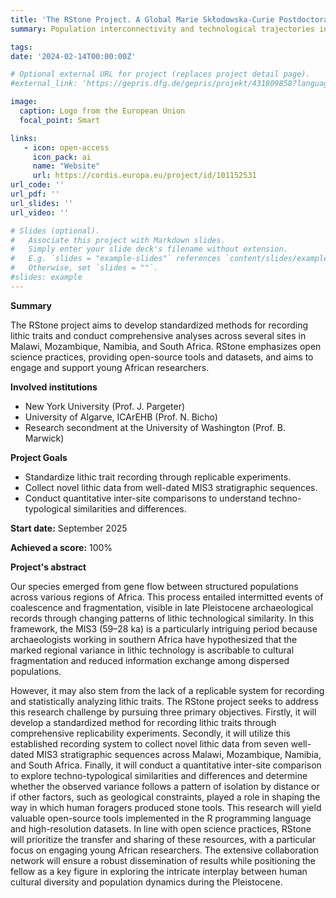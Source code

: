```yaml
---
title: 'The RStone Project. A Global Marie Skłodowska-Curie Postdoctoral Fellowship'
summary: Population interconnectivity and technological trajectories in southern Africa during the MIS3 through replicable lithic analysis

tags:
date: '2024-02-14T00:00:00Z'

# Optional external URL for project (replaces project detail page).
#external_link: 'https://gepris.dfg.de/gepris/projekt/431809858?language=en'

image:
  caption: Logo from the European Union
  focal_point: Smart

links:
   - icon: open-access
     icon_pack: ai
     name: "Website"
     url: https://cordis.europa.eu/project/id/101152531
url_code: ''
url_pdf: ''
url_slides: ''
url_video: ''

# Slides (optional).
#   Associate this project with Markdown slides.
#   Simply enter your slide deck's filename without extension.
#   E.g. `slides = "example-slides"` references `content/slides/example-slides.md`.
#   Otherwise, set `slides = ""`.
#slides: example
---
```


**Summary**

The RStone project aims to develop standardized methods for recording lithic traits and conduct comprehensive analyses across several sites in Malawi, Mozambique, Namibia, and South Africa. RStone emphasizes open science practices, providing open-source tools and datasets, and aims to engage and support young African researchers.

**Involved institutions**
- New York University (Prof. J. Pargeter)
- University of Algarve, ICArEHB (Prof. N. Bicho)
- Research secondment at the University of Washington (Prof. B. Marwick)

**Project Goals**
- Standardize lithic trait recording through replicable experiments.
- Collect novel lithic data from well-dated MIS3 stratigraphic sequences.
- Conduct quantitative inter-site comparisons to understand techno-typological similarities and differences.

**Start date:** September 2025

**Achieved a score:** 100%

**Project's abstract**

Our species emerged from gene flow between structured populations across various regions of Africa. This process entailed intermitted events of
coalescence and fragmentation, visible in late Pleistocene archaeological records through changing patterns of lithic technological similarity. In this framework, the MIS3 (59–28 ka) is a particularly intriguing period because archaeologists working in southern Africa have hypothesized that the marked regional variance in lithic technology is ascribable to cultural fragmentation and reduced information exchange among dispersed populations.

However, it may also stem from the lack of a replicable system for recording and statistically analyzing lithic traits. The RStone project seeks to address this research challenge by pursuing three primary objectives. Firstly, it will develop a standardized method for recording lithic traits through comprehensive replicability experiments. Secondly, it will utilize this established recording system to collect novel lithic data from seven well-dated MIS3 stratigraphic sequences across Malawi, Mozambique, Namibia, and South Africa. Finally, it will conduct a quantitative inter-site comparison to explore techno-typological similarities and differences and determine whether the observed variance follows a pattern of isolation by distance or if other factors, such as geological constraints, played a role in shaping the way in which human foragers produced stone tools. This research will yield valuable open-source tools implemented in the R programming language and high-resolution datasets. In line with open science practices, RStone will prioritize the transfer and sharing of these resources, with a particular focus on engaging young African researchers. The extensive collaboration network will ensure a robust dissemination of results while positioning the fellow as a key figure in exploring the intricate interplay between human cultural diversity and population dynamics during the Pleistocene.
